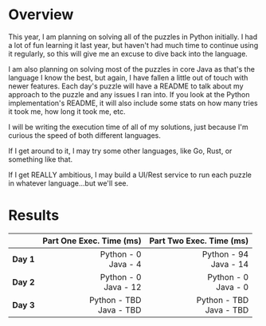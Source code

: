 # Overview
This year, I am planning on solving all of the puzzles in Python initially. I had a lot of
fun learning it last year, but haven't had much time to continue using it regularly, so this
will give me an excuse to dive back into the language.

I am also planning on solving most of the puzzles in core Java as that's the language I know the
best, but again, I have fallen a little out of touch with newer features. Each day's puzzle
will have a README to talk about my approach to the puzzle and any issues I ran into. If you look
at the Python implementation's README, it will also include some stats on how many tries it took me,
how long it took me, etc.

I will be writing the execution time of all of my solutions, just because I'm curious the speed
of both different languages.

If I get around to it, I may try some other languages, like Go, Rust, or something like that.

If I get REALLY ambitious, I may build a UI/Rest service to run each puzzle in whatever language...but we'll see.

# Results

|    | Part One Exec. Time (ms)     | Part Two Exec. Time (ms)  |
| ------ |-----------:| ---------:|
| **Day 1**   | Python - 0 <br />Java - 4 | Python - 94 <br />Java - 14 |
| **Day 2**  | Python - 0 <br />Java - 12 | Python - 0 <br />Java - 0 |
| **Day 3**  | Python - TBD <br />Java - TBD | Python - TBD <br />Java - TBD |
